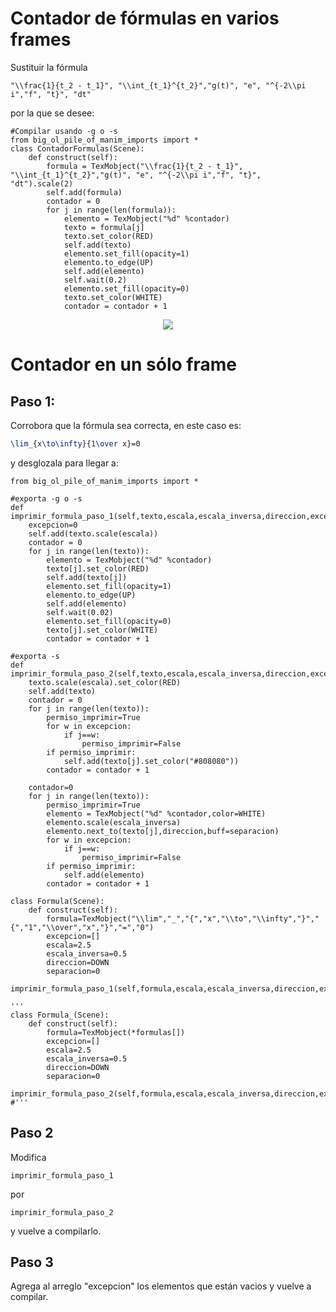 # Contador de fórmulas en varios frames
Sustituir la fórmula
```
"\\frac{1}{t_2 - t_1}", "\\int_{t_1}^{t_2}","g(t)", "e", "^{-2\\pi i","f", "t}", "dt"
```
por la que se desee:

```python3
#Compilar usando -g o -s
from big_ol_pile_of_manim_imports import *
class ContadorFormulas(Scene):
	def construct(self):
		formula = TexMobject("\\frac{1}{t_2 - t_1}", "\\int_{t_1}^{t_2}","g(t)", "e", "^{-2\\pi i","f", "t}", "dt").scale(2)
		self.add(formula)
		contador = 0
		for j in range(len(formula)):
			elemento = TexMobject("%d" %contador)
			texto = formula[j]
			texto.set_color(RED)
			self.add(texto)
			elemento.set_fill(opacity=1)
			elemento.to_edge(UP)
			self.add(elemento)
			self.wait(0.2)
			elemento.set_fill(opacity=0)
			texto.set_color(WHITE)
			contador = contador + 1
```
<p align="center"><img src ="/Español/extras/formulas_tex/gifs/ContadorFormulas.gif" /></p>


# Contador en un sólo frame
## Paso 1:
Corrobora que la fórmula sea correcta, en este caso es:
```latex
\lim_{x\to\infty}{1\over x}=0
```
y desglozala para llegar a:

```python3
from big_ol_pile_of_manim_imports import *

#exporta -g o -s
def imprimir_formula_paso_1(self,texto,escala,escala_inversa,direccion,excepcion,separacion):
	excepcion=0
	self.add(texto.scale(escala))
	contador = 0
	for j in range(len(texto)):
		elemento = TexMobject("%d" %contador)
		texto[j].set_color(RED)
		self.add(texto[j])
		elemento.set_fill(opacity=1)
		elemento.to_edge(UP)
		self.add(elemento)
		self.wait(0.02)
		elemento.set_fill(opacity=0)
		texto[j].set_color(WHITE)
		contador = contador + 1 

#exporta -s
def imprimir_formula_paso_2(self,texto,escala,escala_inversa,direccion,excepcion,separacion):
	texto.scale(escala).set_color(RED)
	self.add(texto)
	contador = 0
	for j in range(len(texto)):
		permiso_imprimir=True
		for w in excepcion:
			if j==w:
				permiso_imprimir=False
		if permiso_imprimir:
			self.add(texto[j].set_color("#808080"))
		contador = contador + 1

	contador=0
	for j in range(len(texto)):
		permiso_imprimir=True
		elemento = TexMobject("%d" %contador,color=WHITE)
		elemento.scale(escala_inversa)
		elemento.next_to(texto[j],direccion,buff=separacion)
		for w in excepcion:
			if j==w:
				permiso_imprimir=False
		if permiso_imprimir:
			self.add(elemento)
		contador = contador + 1 

class Formula(Scene):
	def construct(self):
		formula=TexMobject("\\lim","_","{","x","\\to","\\infty","}","{","1","\\over","x","}","=","0")
		excepcion=[]
		escala=2.5
		escala_inversa=0.5
		direccion=DOWN
		separacion=0
		imprimir_formula_paso_1(self,formula,escala,escala_inversa,direccion,excepcion,separacion)

'''
class Formula_(Scene):
	def construct(self):
		formula=TexMobject(*formulas[])
		excepcion=[]
		escala=2.5
		escala_inversa=0.5
		direccion=DOWN
		separacion=0
		imprimir_formula_paso_2(self,formula,escala,escala_inversa,direccion,excepcion,separacion)
#'''
```
## Paso 2
Modifica 
```
imprimir_formula_paso_1
```
por
```
imprimir_formula_paso_2
```
y vuelve a compilarlo.
## Paso 3
Agrega al arreglo "excepcion" los elementos que están vacios y vuelve a compilar.
